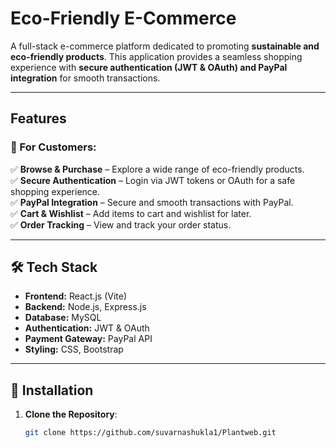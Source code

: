 #  Eco-Friendly E-Commerce  

A full-stack e-commerce platform dedicated to promoting **sustainable and eco-friendly products**. This application provides a seamless shopping experience with **secure authentication (JWT & OAuth) and PayPal integration** for smooth transactions.  

---

##  Features  

### 🛒 For Customers:  
✅ **Browse & Purchase** – Explore a wide range of eco-friendly products.  
✅ **Secure Authentication** – Login via JWT tokens or OAuth for a safe shopping experience.  
✅ **PayPal Integration** – Secure and smooth transactions with PayPal.  
✅ **Cart & Wishlist** – Add items to cart and wishlist for later.  
✅ **Order Tracking** – View and track your order status.  

---

## 🛠️ Tech Stack  

- **Frontend:** React.js (Vite)  
- **Backend:** Node.js, Express.js  
- **Database:** MySQL  
- **Authentication:** JWT & OAuth  
- **Payment Gateway:** PayPal API  
- **Styling:** CSS, Bootstrap  

---


## 🔧 Installation

1. **Clone the Repository**:

   ```bash
   git clone https://github.com/suvarnashukla1/Plantweb.git

